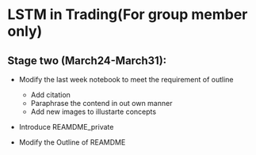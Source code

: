 # LSTM in Trading(For group member only)

## Stage two (March24-March31):
- Modify the last week notebook to meet the requirement of outline
  - Add citation
  - Paraphrase the contend in out own manner
  - Add new images to illustarte concepts
 
- Introduce REAMDME_private

- Modify the Outline of REAMDME

